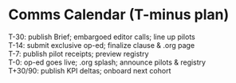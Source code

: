 # Comms Calendar (T-minus plan)
T-30: publish Brief; embargoed editor calls; line up pilots  
T-14: submit exclusive op-ed; finalize clause & .org page  
T-7: publish pilot receipts; preview registry  
T-0: op-ed goes live; .org splash; announce pilots & registry  
T+30/90: publish KPI deltas; onboard next cohort
